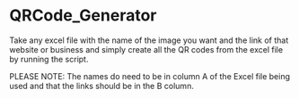 # QRCode_Generator
Take any excel file with the name of the image you want and the link of that website or business and simply create all the QR codes from the excel file by running the script.

PLEASE NOTE:
The names do need to be in column A of the Excel file being used and that the links should be in the B column.
